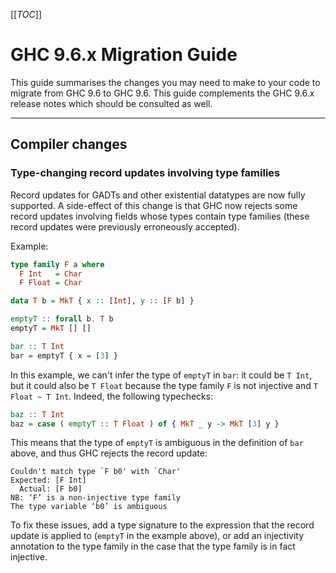 [[_TOC_]]

# GHC 9.6.x Migration Guide

This guide summarises the changes you may need to make to your code to migrate from GHC 9.6 to GHC 9.6. This guide complements the GHC 9.6.x release notes which should be consulted as well.

---

## Compiler changes

### Type-changing record updates involving type families

Record updates for GADTs and other existential datatypes are now fully supported. A side-effect of this change is that GHC now rejects some record updates involving fields whose types contain type families (these record updates were previously erroneously accepted).

Example:

```hs
type family F a where
  F Int   = Char
  F Float = Char

data T b = MkT { x :: [Int], y :: [F b] }

emptyT :: forall b. T b
emptyT = MkT [] []

bar :: T Int
bar = emptyT { x = [3] }
```

In this example, we can't infer the type of `emptyT` in `bar`: it could be `T Int`, but it could also be `T Float` because the type family `F` is not injective and `T Float ~ T Int`. Indeed, the following typechecks:

```hs
baz :: T Int
baz = case ( emptyT :: T Float ) of { MkT _ y -> MkT [3] y }
```

This means that the type of `emptyT` is ambiguous in the definition of `bar` above, and thus GHC rejects the record update:

```
Couldn't match type `F b0' with `Char'
Expected: [F Int]
  Actual: [F b0]
NB: ‘F’ is a non-injective type family
The type variable ‘b0’ is ambiguous
```

To fix these issues, add a type signature to the expression that the record update is applied to (`emptyT` in the example above), or add an injectivity annotation to the type family in the case that the type family is in fact injective.